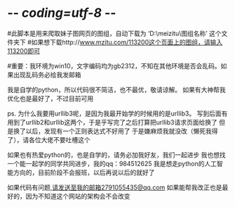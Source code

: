# -*- coding=utf-8 -*-

#此脚本是用来爬取妹子图网页的图组，自动下载为 ‘D:\meizitu\图组名称’ 这个文件夹下
#如果想下载http://www.mzitu.com/113200这个页面上的图组，请输入113200即可

#重要：我环境为win10，文字编码均为gb2312，不知在其他环境是否会乱码。如果出现乱码务必给我发邮箱

我是自学的python，所以代码很不简洁，也不最优，敬请谅解。
如果有大神帮我优化也是最好了，不过目前可用

ps.
为什么我要用urllib3呢，是因为我最开始学的时候用的是urllib3。
写到后面有用到了urllib2和urllib这两个，于是乎写完了之后打算把urllib3请求页面给换了
但是换了以后，发现有一个正则表达式不好用了
于是嫌麻烦我就没改（懒死我得了），请各位大佬不要吐槽这个

如果也有热爱python的，也是自学的，请务必加我好友，我们一起进步
我也想找一个能一起学的同学共同进步，我的qq：984512625
我是想走python的人工智能方向的，目前阶段不会报班，以后再说以后的就好了

如果代码有问题,请发送至我的邮箱2791055435@qq.com
如果能帮我改正也是最好的，因为不知道这个网站的架构会不会改变
